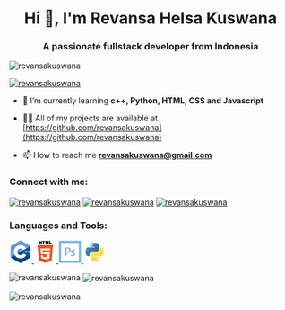 <h1 align="center">Hi 👋, I'm Revansa Helsa Kuswana</h1>
<h3 align="center">A passionate fullstack developer from Indonesia</h3>

<p align="left"> <img src="https://komarev.com/ghpvc/?username=revansakuswana&label=Profile%20views&color=0e75b6&style=flat" alt="revansakuswana" /> </p>

<p align="left"> <a href="https://github.com/ryo-ma/github-profile-trophy"><img src="https://github-profile-trophy.vercel.app/?username=revansakuswana" alt="revansakuswana" /></a> </p>

- 🌱 I’m currently learning **c++, Python, HTML, CSS and Javascript**

- 👨‍💻 All of my projects are available at [https://github.com/revansakuswana](https://github.com/revansakuswana)

- 📫 How to reach me **revansakuswana@gmail.com**

<h3 align="left">Connect with me:</h3>
<p align="left">
<a href="https://twitter.com/revansakuswana" target="blank"><img align="center" src="https://raw.githubusercontent.com/rahuldkjain/github-profile-readme-generator/master/src/images/icons/Social/twitter.svg" alt="revansakuswana" height="30" width="40" /></a>
<a href="https://linkedin.com/in/revansakuswana" target="blank"><img align="center" src="https://raw.githubusercontent.com/rahuldkjain/github-profile-readme-generator/master/src/images/icons/Social/linked-in-alt.svg" alt="revansakuswana" height="30" width="40" /></a>
<a href="https://instagram.com/revansakuswana" target="blank"><img align="center" src="https://raw.githubusercontent.com/rahuldkjain/github-profile-readme-generator/master/src/images/icons/Social/instagram.svg" alt="revansakuswana" height="30" width="40" /></a>
</p>

<h3 align="left">Languages and Tools:</h3>
<p align="left"> <a href="https://www.w3schools.com/cpp/" target="_blank" rel="noreferrer"> <img src="https://raw.githubusercontent.com/devicons/devicon/master/icons/cplusplus/cplusplus-original.svg" alt="cplusplus" width="40" height="40"/> </a> <a href="https://www.w3.org/html/" target="_blank" rel="noreferrer"> <img src="https://raw.githubusercontent.com/devicons/devicon/master/icons/html5/html5-original-wordmark.svg" alt="html5" width="40" height="40"/> </a> <a href="https://www.photoshop.com/en" target="_blank" rel="noreferrer"> <img src="https://raw.githubusercontent.com/devicons/devicon/master/icons/photoshop/photoshop-line.svg" alt="photoshop" width="40" height="40"/> </a> <a href="https://www.python.org" target="_blank" rel="noreferrer"> <img src="https://raw.githubusercontent.com/devicons/devicon/master/icons/python/python-original.svg" alt="python" width="40" height="40"/> </a> </p>

<p><img align="left" src="https://github-readme-stats.vercel.app/api/top-langs?username=revansakuswana&show_icons=true&locale=en&layout=compact" alt="revansakuswana" /></p>

<p>&nbsp;<img align="center" src="https://github-readme-stats.vercel.app/api?username=revansakuswana&show_icons=true&locale=en" alt="revansakuswana" /></p>

<p><img align="center" src="https://github-readme-streak-stats.herokuapp.com/?user=revansakuswana&" alt="revansakuswana" /></p>
